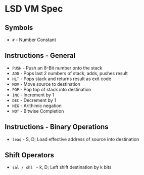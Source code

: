 # LSD VM Spec

## Symbols 

* `#`       - Number Constant 

## Instructions - General

* `PUSH`    - Push an 8-Bit number onto the stack
* `ADD`     - Pops last 2 numbers of stack, adds, pushes result
* `HLT`     - Pops stack and returns result as exit code
* `MOV` 	- Move source to destination
* `POP` 	- Pop top of stack into destination
* `INC` 	- Increment by 1
* `DEC`		- Decrement by 1
* `NEG` 	- Arithimic negation
* `NOT` 	- Bitwise Completion

## Instructions - Binary Operations

* `leaq` 	- S, D; Load effective address of source into destination 

## Shift Operators 

* `sal / shl ` - k, D; Left shift destination by k bits